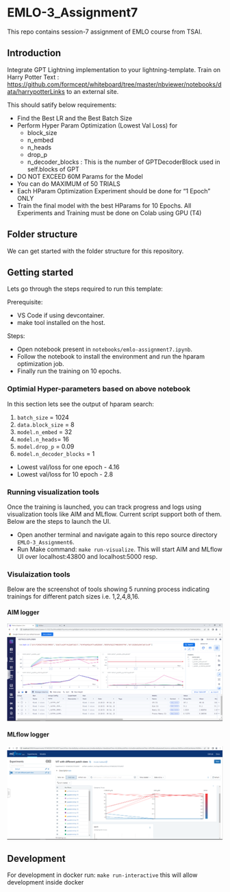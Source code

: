 # EMLO-3_Assignment7
This repo contains session-7 assignment of EMLO course from TSAI.

## Introduction
Integrate GPT Lightning implementation to your lightning-template. Train on Harry Potter Text : https://github.com/formcept/whiteboard/tree/master/nbviewer/notebooks/data/harrypotterLinks to an external site.
<br>

This should satify below requirements:
- Find the Best LR and the Best Batch Size
- Perform Hyper Param Optimization (Lowest Val Loss) for
    - block_size
    - n_embed
    - n_heads
    - drop_p
    - n_decoder_blocks : This is the number of GPTDecoderBlock used in self.blocks of GPT
- DO NOT EXCEED 60M Params for the Model
- You can do MAXIMUM of 50 TRIALS
- Each HParam Optimization Experiment should be done for “1 Epoch” ONLY
- Train the final model with the best HParams for 10 Epochs. All Experiments and Training must be done on Colab using GPU (T4)


## Folder structure
We can get started with the folder structure for this repository.

## Getting started
Lets go through the steps required to run this template:

Prerequisite:

- VS Code if using devcontainer.
- make tool installed on the host.

Steps: 
- Open notebook present in `notebooks/emlo-assignment7.ipynb`.
- Follow the notebook to install the environment and run the hparam optimization job.
- Finally run the training on 10 epochs.

### Optimial Hyper-parameters based on above notebook
In this section lets see the output of hparam search:
1. `batch_size` = 1024
2. `data.block_size` = 8 
3. `model.n_embed` = 32 
4. `model.n_heads`= 16 
5. `model.drop_p` = 0.09 
6. `model.n_decoder_blocks` = 1

- Lowest val/loss for one epoch - 4.16
- Lowest val/loss for 10 epoch - 2.8
### Running visualization tools
Once the training is launched, you can track progress and logs using visualization tools like AIM and MLflow. 
Current script support both of them. Below are the steps to launch the UI.

- Open another terminal and navigate again to this repo source directory `EMLO-3_Assignment6`.
- Run Make command: `make run-visualize`. This will start AIM and MLflow UI over localhost:43800 and localhost:5000 resp.

### Visulaization tools
Below are the screenshot of tools showing 5 running process indicating trainings for different patch sizes i.e. 1,2,4,8,16.

#### AIM logger
![alt-text-1](scripts/aim_shot.PNG "output1")

#### MLflow logger
![alt-text-1](scripts/mlflow_shot.PNG "output2")

## Development
For development in docker run: `make run-interactive` this will allow development inside docker

